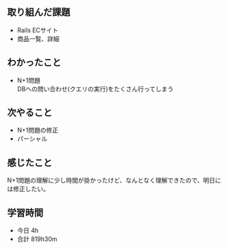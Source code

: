 ## 取り組んだ課題
- Rails ECサイト
- 商品一覧、詳細

## わかったこと
- N+1問題  
  DBへの問い合わせ(クエリの実行)をたくさん行ってしまう

## 次やること
- N+1問題の修正
- パーシャル

## 感じたこと
N+1問題の理解に少し時間が掛かったけど、なんとなく理解できたので、明日には修正したい。
## 学習時間
- 今日 4h
- 合計 819h30m
